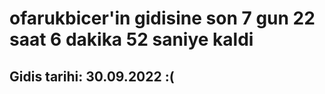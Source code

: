 # ofarukbicer'in gidisine son 7 gun 22 saat 6 dakika 52 saniye kaldi

## Gidis tarihi: 30.09.2022 :(